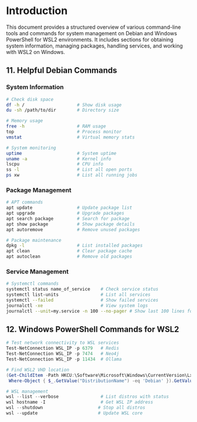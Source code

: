 # Introduction

This document provides a structured overview of various command-line tools and commands for system management on Debian and Windows PowerShell for WSL2 environments. It includes sections for obtaining system information, managing packages, handling services, and working with WSL2 on Windows.

## 11. Helpful Debian Commands

### System Information

```bash
# Check disk space
df -h /                    # Show disk usage
du -sh /path/to/dir        # Directory size

# Memory usage
free -h                    # RAM usage
top                        # Process monitor
vmstat                     # Virtual memory stats

# System monitoring
uptime                     # System uptime
uname -a                   # Kernel info
lscpu                      # CPU info
ss -l                      # List all open ports
ps xw                      # List all running jobs
```

### Package Management

```bash
# APT commands
apt update                 # Update package list
apt upgrade                # Upgrade packages
apt search package         # Search for package
apt show package           # Show package details
apt autoremove             # Remove unused packages

# Package maintenance
dpkg -l                    # List installed packages
apt clean                  # Clear package cache
apt autoclean              # Remove old packages
```

### Service Management

```bash
# Systemctl commands
systemctl status name_of_service    # Check service status
systemctl list-units                # List all services
systemctl --failed                  # Show failed services
journalctl -xe                      # View system logs
journalctl --unit=my.service -n 100 --no-pager # Show last 100 lines for a service
```

## 12. Windows PowerShell Commands for WSL2

```powershell
# Test network connectivity to WSL services
Test-NetConnection WSL_IP -p 6379   # Redis
Test-NetConnection WSL_IP -p 7474   # Neo4j
Test-NetConnection WSL_IP -p 11434  # Ollama

# Find WSL2 VHD location
(Get-ChildItem -Path HKCU:\Software\Microsoft\Windows\CurrentVersion\Lxss | 
 Where-Object { $_.GetValue("DistributionName") -eq 'Debian' }).GetValue("BasePath") + "\ext4.vhdx"

# WSL management
wsl --list --verbose                # List distros with status
wsl hostname -I                     # Get WSL IP address
wsl --shutdown                     # Stop all distros
wsl --update                       # Update WSL core
```